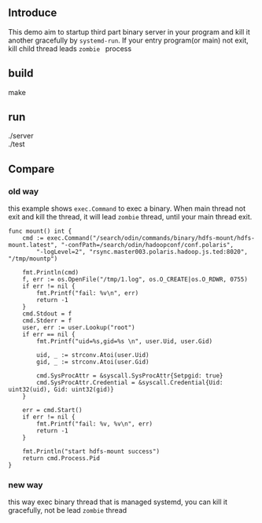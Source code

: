 ## Introduce
This demo aim to startup third part binary server in your program and kill it another gracefully by `systemd-run`. If your entry program(or main) not exit, kill child thread leads `zombie ` process

## build
make


## run
./server  
./test

## Compare
### old way
this example shows `exec.Command` to exec a binary. When main thread not exit and kill the thread, it will lead `zombie` thread, until your main thread exit.
```
func mount() int {
	cmd := exec.Command("/search/odin/commands/binary/hdfs-mount/hdfs-mount.latest", "-confPath=/search/odin/hadoopconf/conf.polaris",
		"-logLevel=2", "rsync.master003.polaris.hadoop.js.ted:8020", "/tmp/mountp")

	fmt.Println(cmd)
	f, err := os.OpenFile("/tmp/1.log", os.O_CREATE|os.O_RDWR, 0755)
	if err != nil {
		fmt.Printf("fail: %v\n", err)
		return -1
	}
	cmd.Stdout = f
	cmd.Stderr = f
	user, err := user.Lookup("root")
	if err == nil {
		fmt.Printf("uid=%s,gid=%s \n", user.Uid, user.Gid)

		uid, _ := strconv.Atoi(user.Uid)
		gid, _ := strconv.Atoi(user.Gid)

		cmd.SysProcAttr = &syscall.SysProcAttr{Setpgid: true}
		cmd.SysProcAttr.Credential = &syscall.Credential{Uid: uint32(uid), Gid: uint32(gid)}
	}

	err = cmd.Start()
	if err != nil {
		fmt.Printf("fail: %v, %v\n", err)
		return -1
	}

	fmt.Println("start hdfs-mount success")
	return cmd.Process.Pid
}
```
### new way
this way exec binary thread that is managed systemd, you can kill it gracefully, not be lead `zombie` thread

